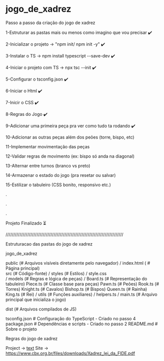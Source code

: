 # jogo_de_xadrez

Passo a passo da criação do jogo de xadrez

1-Estruturar as pastas mais ou menos como imagino que vou precisar ✔️

2-Inicializar o projeto -> "npm init/ npm init -y"                 ✔️

3-Instalar o TS -> npm install typescript --save-dev               ✔️

4-Iniciar o projeto com TS -> npx tsc --init                       ✔️

5-Configurar o tsconfig.json                                       ✔️

6-Iniciar o Html                                                   ✔️

7-Inicir o CSS                                                     ✔️

8-Regras do Jogo                                                   ✔️

9-Adicionar uma primeira peça pra ver como tudo ta rodando         ✔️

10-Adicionar as outras peças além dos peões (torre, bispo, etc)

11-Implementar movimentação das peças

12-Validar regras de movimento (ex: bispo só anda na diagonal)

13-Alternar entre turnos (branco vs preto)

14-Armazenar o estado do jogo (pra resetar ou salvar)

15-Estilizar o tabuleiro (CSS bonito, responsivo etc.)

.

.

.

Projeto Finalizado                                                 ⏳


//////////////////////////////////////////////////////////////////////////// 


Estruturacao das pastas do jogo de xadrez

jogo_de_xadrez

public (# Arquivos visíveis diretamente pelo navegador) /  index.html ( # Página principal)               
src (# Código-fonte) / styles (# Estilos) / style.css               
                     / models (# Regras e lógica de peças) / Board.ts (# Representação do tabuleiro)
                                                             Piece.ts (# Classe base para peças)
                                                             Pawn.ts (# Peões)
                                                             Rook.ts (# Torres)
                                                             Knight.ts (# Cavalos)
                                                             Bishop.ts (# Bispos)
                                                             Queen.ts (# Rainha)
                                                             King.ts (# Rei)
                     / utils (# Funções auxiliares) / helpers.ts
                     / main.ts (# Arquivo principal que inicializa o jogo)  
                     

dist (# Arquivos compilados de JS)                      

tsconfig.json              # Configuração do TypeScript - Criado no passo 4
package.json               # Dependências e scripts - Criado no passo 2
README.md                  # Sobre o projeto


Regras do jogo de xadrez

Project -> [text](Documents/Xadrez_lei_da_FIDE.pdf)
Site -> https://www.cbx.org.br/files/downloads/Xadrez_lei_da_FIDE.pdf

